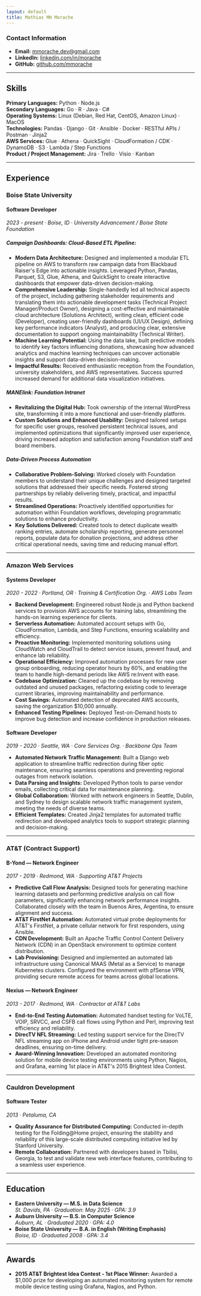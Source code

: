 ```yaml
---
layout: default
title: Mathias MH Morache
---
```


### Contact Information
- **Email:** [mmorache.dev@gmail.com](mailto:mmorache.dev@gmail.com)  
- **LinkedIn:** [linkedin.com/in/morache](https://linkedin.com/in/morache)  
- **GitHub:** [github.com/mmorache](https://github.com/mmorache)  


---

## Skills
**Primary Languages:** Python · Node.js  
**Secondary Languages:** Go · R · Java · C#  
**Operating Systems:** Linux (Debian, Red Hat, CentOS, Amazon Linux) · MacOS  
**Technologies:** Pandas · Django · Git · Ansible · Docker · RESTful APIs / Postman · Jinja2  
**AWS Services:** Glue · Athena · QuickSight · CloudFormation / CDK · DynamoDB · S3 · Lambda / Step Functions  
**Product / Project Management:** Jira · Trello · Visio · Kanban  

---

## Experience

### **Boise State University**

#### **Software Developer**
*2023 - present · Boise, ID · University Advancement / Boise State Foundation*

##### Campaign Dashboards: Cloud-Based ETL Pipeline:
- **Modern Data Architecture:** Designed and implemented a modular ETL pipeline on AWS to transform raw campaign data from Blackbaud Raiser's Edge into actionable insights. Leveraged Python, Pandas, Parquet, S3, Glue, Athena, and QuickSight to create interactive dashboards that empower data-driven decision-making.  
- **Comprehensive Leadership:** Single-handedly led all technical aspects of the project, including gathering stakeholder requirements and translating them into actionable development tasks (Technical Project Manager/Product Owner), designing a cost-effective and maintainable cloud architecture (Solutions Architect), writing clean, efficient code (Developer), creating user-friendly dashboards (UI/UX Design), defining key performance indicators (Analyst), and producing clear, extensive documentation to support ongoing maintainability (Technical Writer).
- **Machine Learning Potential:** Using the data lake, built predictive models to identify key factors influencing donations, showcasing how advanced analytics and machine learning techniques can uncover actionable insights and support data-driven decision-making.
- **Impactful Results:** Received enthusiastic reception from the Foundation, university stakeholders, and AWS representatives. Success spurred increased demand for additional data visualization initiatives.

##### MANElink: Foundation Intranet
- **Revitalizing the Digital Hub:** Took ownership of the internal WordPress site, transforming it into a more functional and user-friendly platform.  
- **Custom Solutions and Enhanced Usability:** Designed tailored setups for specific user groups, resolved persistent technical issues, and implemented optimizations that significantly improved user experience, driving increased adoption and satisfaction among Foundation staff and board members.  

##### Data-Driven Process Automation
- **Collaborative Problem-Solving:** Worked closely with Foundation members to understand their unique challenges and designed targeted solutions that addressed their specific needs. Fostered strong partnerships by reliably delivering timely, practical, and impactful results.  
- **Streamlined Operations:** Proactively identified opportunities for automation within Foundation workflows, developing programmatic solutions to enhance productivity.  
- **Key Solutions Delivered:** Created tools to detect duplicate wealth ranking entries, automate scholarship reporting, generate personnel reports, populate data for donation projections, and address other critical operational needs, saving time and reducing manual effort.  

---

### **Amazon Web Services**

#### **Systems Developer**
*2020 - 2022 · Portland, OR · Training & Certification Org. · AWS Labs Team*

- **Backend Development:** Engineered robust Node.js and Python backend services to provision AWS accounts for training labs, streamlining the hands-on learning experience for clients.  
- **Serverless Automation:** Automated account setups with Go, CloudFormation, Lambda, and Step Functions, ensuring scalability and efficiency.  
- **Proactive Monitoring:** Implemented monitoring solutions using CloudWatch and CloudTrail to detect service issues, prevent fraud, and enhance lab reliability.  
- **Operational Efficiency:** Improved automation processes for new user group onboarding, reducing operator hours by 60%, and enabling the team to handle high-demand periods like AWS re:Invent with ease.  
- **Codebase Optimization:** Cleaned up the codebase by removing outdated and unused packages, refactoring existing code to leverage current libraries, improving maintainability and performance.  
- **Cost Savings:** Automated detection of deprecated AWS accounts, saving the organization $10,000 annually.  
- **Enhanced Testing Pipelines:** Deployed Test-on-Demand hosts to improve bug detection and increase confidence in production releases.  

#### **Software Developer**
*2019 - 2020 · Seattle, WA · Core Services Org. · Backbone Ops Team*

- **Automated Network Traffic Management:** Built a Django web application to streamline traffic redirection during fiber optic maintenance, ensuring seamless operations and preventing regional outages from network isolation.
- **Data Parsing and Insights:** Developed Python tools to parse vendor emails, collecting critical data for maintenance planning.  
- **Global Collaboration:** Worked with network engineers in Seattle, Dublin, and Sydney to design scalable network traffic management system, meeting the needs of diverse teams.  
- **Efficient Templates:** Created Jinja2 templates for automated traffic redirection and developed analytics tools to support strategic planning and decision-making.  

---

### **AT&T (Contract Support)**

#### **B-Yond — Network Engineer**  
*2017 - 2019 · Redmond, WA · Supporting AT&T Projects*  
- **Predictive Call Flow Analysis:** Designed tools for generating machine learning datasets and performing predictive analysis on call flow parameters, significantly enhancing network performance insights. Collaborated closely with the team in Buenos Aires, Argentina, to ensure alignment and success.
- **AT&T FirstNet Automation:** Automated virtual probe deployments for AT&T's FirstNet, a private cellular network for first responders, using Ansible.
- **CDN Development:** Built an Apache Traffic Control Content Delivery Network (CDN) in an OpenStack environment to optimize content distribution.
- **Lab Provisioning:** Designed and implemented an automated lab infrastructure using Canonical MAAS (Metal as a Service) to manage Kubernetes clusters. Configured the environment with pfSense VPN, providing secure remote access for teams across global locations.  


#### **Nexius — Network Engineer**  
*2013 - 2017 · Redmond, WA · Contractor at AT&T Labs*  
- **End-to-End Testing Automation:** Automated handset testing for VoLTE, VOIP, SRVCC, and CSFB call flows using Python and Perl, improving test efficiency and reliability.  
- **DirecTV NFL Streaming:** Led testing support service for the DirecTV NFL streaming app on iPhone and Android under tight pre-season deadlines, ensuring on-time delivery.  
- **Award-Winning Innovation:** Developed an automated monitoring solution for mobile device testing environments using Python, Nagios, and Grafana, earning 1st place in AT&T's 2015 Brightest Idea Contest.  


---

### **Cauldron Development**

#### **Software Tester**  
*2013 · Petaluma, CA*  

- **Quality Assurance for Distributed Computing:** Conducted in-depth testing for the Folding@Home project, ensuring the stability and reliability of this large-scale distributed computing initiative led by Stanford University.  
- **Remote Collaboration:** Partnered with developers based in Tbilisi, Georgia, to test and validate new web interface features, contributing to a seamless user experience.  


---

## Education

- **Eastern University — M.S. in Data Science**  
  *St. Davids, PA · Graduation: May 2025 · GPA: 3.9*
- **Auburn University — B.S. in Computer Science**  
  *Auburn, AL · Graduated 2020 · GPA: 4.0*
- **Boise State University — B.A. in English (Writing Emphasis)**  
  *Boise, ID · Graduated 2008 · GPA: 3.4*

---

## Awards
- **2015 AT&T Brightest Idea Contest - 1st Place Winner:** Awarded a $1,000 prize for developing an automated monitoring system for remote mobile device testing using Grafana, Nagios, and Python.
